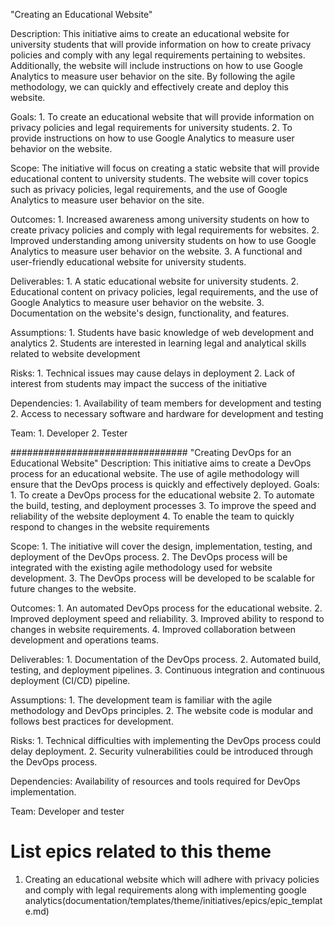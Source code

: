 "Creating an Educational Website"

Description: This initiative aims to create an educational website for university students that will provide information on how to create privacy policies and comply with any legal requirements pertaining to websites. Additionally, the website will include instructions on how to use Google Analytics to measure user behavior on the site. By following the agile methodology, we can quickly and effectively create and deploy this website.

Goals: 1. To create an educational website that will provide information on privacy policies and legal requirements for university students.
       2. To provide instructions on how to use Google Analytics to measure user behavior on the website.

Scope: The initiative will focus on creating a static website that will provide educational content to university students. The website will cover topics such as privacy policies, legal requirements, and the use of Google Analytics to measure user behavior on the site.

Outcomes: 1. Increased awareness among university students on how to create privacy policies and comply with legal requirements for websites.
          2. Improved understanding among university students on how to use Google Analytics to measure user behavior on the website.
          3. A functional and user-friendly educational website for university students.


Deliverables: 1. A static educational website for university students.
              2. Educational content on privacy policies, legal requirements, and the use of Google Analytics to measure user behavior on the website.
              3. Documentation on the website's design, functionality, and features.

Assumptions: 1. Students have basic knowledge of web development and analytics
             2. Students are interested in learning legal and analytical skills related to website development

Risks: 1. Technical issues may cause delays in deployment
       2. Lack of interest from students may impact the success of the initiative

Dependencies: 1. Availability of team members for development and testing
              2. Access to necessary software and hardware for development and testing

Team: 1. Developer 
      2. Tester


################################
"Creating DevOps for an Educational Website"
Description: This initiative aims to create a DevOps process for an educational website. The use of agile methodology will ensure that the DevOps process is quickly and effectively deployed.
Goals:  1. To create a DevOps process for the educational website
        2. To automate the build, testing, and deployment processes
        3. To improve the speed and reliability of the website deployment
        4. To enable the team to quickly respond to changes in the website requirements

Scope: 	1.  The initiative will cover the design, implementation, testing, and deployment of the DevOps process.
        2.  The DevOps process will be integrated with the existing agile methodology used for website development.
        3.  The DevOps process will be developed to be scalable for future changes to the website.

Outcomes: 1.  An automated DevOps process for the educational website.
          2.  Improved deployment speed and reliability.
          3.  Improved ability to respond to changes in website requirements.
          4.  Improved collaboration between development and operations teams.

Deliverables: 1.  Documentation of the DevOps process.
              2.  Automated build, testing, and deployment pipelines.
              3.  Continuous integration and continuous deployment (CI/CD) pipeline.


Assumptions:  1.  The development team is familiar with the agile methodology and DevOps principles.
              2.  The website code is modular and follows best practices for development.

Risks: 	1.  Technical difficulties with implementing the DevOps process could delay deployment.
        2.  Security vulnerabilities could be introduced through the DevOps process.

Dependencies:    Availability of resources and tools required for DevOps implementation.

Team: Developer and tester

# List epics related to this theme
1. Creating an educational website which will adhere with privacy policies and comply with legal requirements along with implementing google analytics(documentation/templates/theme/initiatives/epics/epic_template.md)